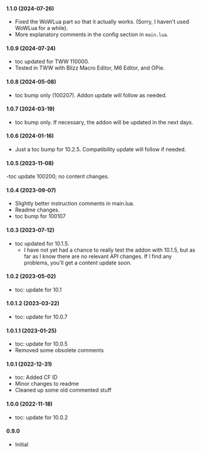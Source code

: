 #### 1.1.0 (2024-07-26)

- Fixed the WoWLua part so that it actually works. (Sorry, I haven't used WoWLua for a while).
- More explanatory comments in the config section in `main.lua`.

#### 1.0.9 (2024-07-24)

- toc updated for TWW 110000.
- Tested in TWW with Blizz Macro Editor, M6 Editor, and OPie.

#### 1.0.8 (2024-05-08)

- toc bump only (100207). Addon update will follow as needed.

#### 1.0.7 (2024-03-19)

- toc bump only. If necessary, the addon will be updated in the next days.

#### 1.0.6 (2024-01-16)

- Just a toc bump for 10.2.5. Compatibility update will follow if needed.

#### 1.0.5 (2023-11-08)

-toc update 100200; no content changes.

#### 1.0.4 (2023-09-07)

- Slightly better instruction comments in main.lua.
- Readme changes.
- toc bump for 100107

#### 1.0.3 (2023-07-12)

- toc updated for 10.1.5.
  - I have not yet had a chance to really test the addon with 10.1.5, but as far as I know there are no relevant API changes. If I find any problems, you'll get a content update soon.

#### 1.0.2 (2023-05-02)

- toc: update for 10.1

#### 1.0.1.2 (2023-03-22)

- toc: update for 10.0.7

#### 1.0.1.1 (2023-01-25)

- toc: update for 10.0.5
- Removed some obsolete comments

#### 1.0.1 (2022-12-31)

- toc: Added CF ID
- Minor changes to readme
- Cleaned up some old commented stuff

#### 1.0.0 (2022-11-18)

- toc: update for 10.0.2

#### 0.9.0

- Initial
